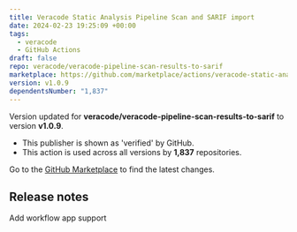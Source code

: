 ```yaml
---
title: Veracode Static Analysis Pipeline Scan and SARIF import
date: 2024-02-23 19:25:09 +00:00
tags:
  - veracode
  - GitHub Actions
draft: false
repo: veracode/veracode-pipeline-scan-results-to-sarif
marketplace: https://github.com/marketplace/actions/veracode-static-analysis-pipeline-scan-and-sarif-import
version: v1.0.9
dependentsNumber: "1,837"
---
```



Version updated for **veracode/veracode-pipeline-scan-results-to-sarif** to version **v1.0.9**.
- This publisher is shown as 'verified' by GitHub.
- This action is used across all versions by **1,837** repositories.

Go to the [GitHub Marketplace](https://github.com/marketplace/actions/veracode-static-analysis-pipeline-scan-and-sarif-import) to find the latest changes.

## Release notes

Add workflow app support
